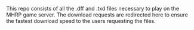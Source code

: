 This repo consists of all the .dff and .txd files necessary to play on the MHRP game server.
The download requests are redirected here to ensure the fastest download speed to the users requesting the files.
